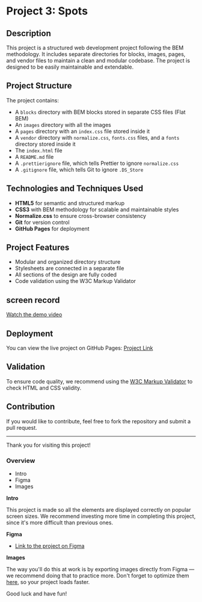 # Project 3: Spots

## Description

This project is a structured web development project following the BEM methodology. It includes separate directories for blocks, images, pages, and vendor files to maintain a clean and modular codebase. The project is designed to be easily maintainable and extendable.

## Project Structure

The project contains:

- A `blocks` directory with BEM blocks stored in separate CSS files (Flat BEM)
- An `images` directory with all the images
- A `pages` directory with an `index.css` file stored inside it
- A `vendor` directory with `normalize.css`, `fonts.css` files, and a `fonts` directory stored inside it
- The `index.html` file
- A `README.md` file
- A `.prettierignore` file, which tells Prettier to ignore `normalize.css`
- A `.gitignore` file, which tells Git to ignore `.DS_Store`

## Technologies and Techniques Used

- **HTML5** for semantic and structured markup
- **CSS3** with BEM methodology for scalable and maintainable styles
- **Normalize.css** to ensure cross-browser consistency
- **Git** for version control
- **GitHub Pages** for deployment

## Project Features

- Modular and organized directory structure
- Stylesheets are connected in a separate file
- All sections of the design are fully coded
- Code validation using the W3C Markup Validator

## screen record

[Watch the demo video](https://drive.google.com/file/d/1MahBLnX800Zrwdzb1raFMyi0hYPV020X/view?usp=sharing)

## Deployment

You can view the live project on GitHub Pages: [Project Link](https://github.com/Anthonymuro/se_project_spots)

## Validation

To ensure code quality, we recommend using the [W3C Markup Validator](https://validator.w3.org/) to check HTML and CSS validity.

## Contribution

If you would like to contribute, feel free to fork the repository and submit a pull request.

---

Thank you for visiting this project!

### Overview

- Intro
- Figma
- Images

**Intro**

This project is made so all the elements are displayed correctly on popular screen sizes. We recommend investing more time in completing this project, since it's more difficult than previous ones.

**Figma**

- [Link to the project on Figma](https://www.figma.com/file/BBNm2bC3lj8QQMHlnqRsga/Sprint-3-Project-%E2%80%94-Spots?type=design&node-id=2%3A60&mode=design&t=afgNFybdorZO6cQo-1)

**Images**

The way you'll do this at work is by exporting images directly from Figma — we recommend doing that to practice more. Don't forget to optimize them [here](https://tinypng.com/), so your project loads faster.

Good luck and have fun!
